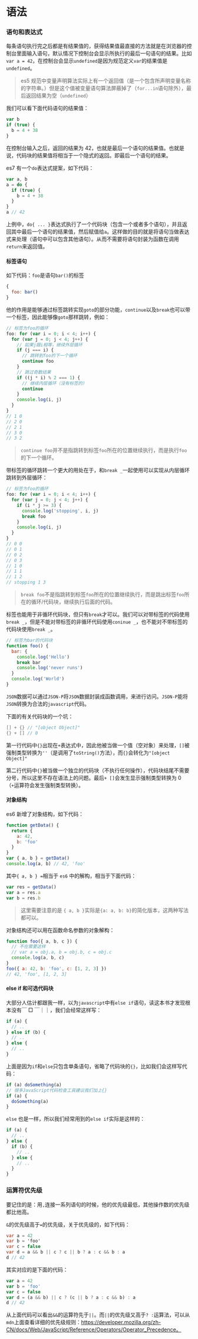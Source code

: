 # 语法

### 语句和表达式

每条语句执行完之后都是有结果值的，获得结果值最直接的方法就是在浏览器的控制台里面输入语句，默认情况下控制台会显示所执行的最后一句语句的结果。比如`var a = 42`，在控制台会显示`undefined`是因为规范定义`var`的结果值是`undefined`。

> es5 规范中变量声明算法实际上有一个返回值（是一个包含所声明变量名称的字符串。）但是这个值被变量语句算法屏蔽掉了（`for...in`语句除外），最后返回结果为空（`undefined`）

我们可以看下面代码语句的结果值：

```js
var b
if (true) {
  b = 4 + 38
}
```

在控制台输入之后，返回的结果为 42，也就是最后一个语句的结果值。也就是说，代码块的结果值将相当于一个隐式的返回。即最后一个语句的结果。

es7 有一个`do`表达式提案，如下代码：

```js
var a, b
a = do {
  if (true) {
    b = 4 + 38
  }
}
a // 42
```

上例中，`do{ ... }`表达式执行了一个代码块（包含一个或者多个语句），并且返回其中最后一个语句的结果值，然后赋值给`a`。这样做的目的就是将语句当做表达式来处理（语句中可以包含其他语句）。从而不需要将语句封装为函数在调用`return`来返回值。

#### 标签语句

如下代码：`foo`是语句`bar()`的标签

```js
{
  foo: bar()
}
```

他的作用是能够通过标签跳转实现`goto`的部分功能，`continue`以及`break`也可以带一个标签，因此能够像`goto`那样跳转，例如：

```js
// 标签为foo的循环
foo: for (var i = 0; i < 4; i++) {
  for (var j = 0; j < 4; j++) {
    // 如果j跟i相等，继续外层循环
    if (j === i) {
      // 跳转到foo的下一个循环
      continue foo
    }
    // 跳过奇数结果
    if ((j * i) % 2 === 1) {
      // 继续内层循环（没有标签的）
      continue
    }
    console.log(i, j)
  }
}
// 1 0
// 2 0
// 2 1
// 3 0
// 3 2
```

> `continue foo`并不是指跳转到标签`foo`所在的位置继续执行，而是执行`foo`的下一个循环。

带标签的循环跳转一个更大的用处在于，和`break _`一起使用可以实现从内层循环跳转到外层循环：

```js
// 标签为foo的循环
foo: for (var i = 0; i < 4; i++) {
  for (var j = 0; j < 4; j++) {
    if (i * j >= 3) {
      console.log('stopping', i, j)
      break foo
    }
    console.log(i, j)
  }
}
// 0 0
// 0 1
// 0 2
// 0 3
// 1 0
// 1 1
// 1 2
// stopping 1 3
```

> `break foo`不是指跳转到标签`foo`所在的位置继续执行，而是跳出标签`foo`所在的循环/代码块，继续执行后面的代码。

标签也能用于非循环代码块，但只有`break`才可以。我们可以对带标签的代码使用`break _`，但是不能对带标签的非循环代码使用`coninue _`，也不能对不带标签的代码块使用`break _`。

```js
// 标签为bar的代码块
function foo() {
  bar: {
    console.log('Hello')
    break bar
    console.log('never runs')
  }
  console.log('World')
}
```

`JSON`数据可以通过`JSON-P`将`JSON`数据封装成函数调用，来进行访问。`JSON-P`能将`JSON`转换为合法的`javascript`代码。

下面的有关代码块的一个坑：

```C#
[] + {} // "[object Object]"
{} + [] // 0
```

第一行代码中`{}`出现在`+`表达式中，因此他被当做一个值（空对象）来处理，`[]`被强制类型转换为`''`（是调用了`toString()`方法），而`{}`会转化为`"[object Object]"`

第二行代码中`{}`被当做一个独立的代码块（不执行任何操作），代码块结尾不需要分号，所以这里不存在语法上的问题。最后`+ []`会发生显示强制类型转换为 0（`+`运算符会发生强制类型转换）。

#### 对象结构

es6 新增了对象结构，如下代码：

```js
function getData() {
  return {
    a: 42,
    b: 'foo'
  }
}
var { a, b } = getData()
console.log(a, b) // 42, 'foo'
```

其中`{ a, b } =`相当于 `es6` 中的解构，相当于下面代码：

```js
var res = getData()
var a = res.a
var b = res.b
```

> 这里需要注意的是 `{ a, b }`实际是`{a: a, b: b}`的简化版本，这两种写法都可以。

对象结构还可以用在函数命名参数的对象解构：

```js
function foo({ a, b, c }) {
  // 不在需要这样
  // var a = obj.a, b = obj.b, c = obj.c
  console.log(a, b, c)
}
foo({ a: 42, b: 'foo', c: [1, 2, 3] })
// 42, 'foo', [1, 2, 3]
```

#### else if 和可选代码块

大部分人估计都跟我一样，以为`javascript`中有`else if`语句，读这本书才发现根本没有￣ □ ￣｜｜，我们会经常这样写：

```js
if (a) {
  // ..
} else if (b) {
  // ..
} else {
  // ..
}
```

上面是因为`if`和`else`只包含单条语句，省略了代码块的`{}`，比如我们会这样写代码：

```js
if (a) doSomething(a)
// 很多JavaScript代码检查工具建议我们加上{}
if (a) {
  doSomething(a)
}
```

`else` 也是一样，所以我们经常用到的`else if`实际是这样的：

```js
if (a) {
  // ..
} else {
  if (b) {
    // ..
  } else {
    // ..
  }
}
```

### 运算符优先级

要记住的是：用`,`连接一系列语句的时候，他的优先级最低，其他操作数的优先级都比他高。

`&`的优先级高于`=`的优先级，关于优先级的，如下代码：

```C#
var a = 42
var b = 'foo'
var c = false
var d = a && b || c ? c || b ? a : c && b : a
d // 42
```

其实对应的是下面的代码：

```js
var a = 42
var b = 'foo'
var c = false
var d = (a && b) || c ? (c || b ? a : c && b) : a
d // 42
```

从上面代码可以看出`&&`的运算符先于`||`。而`||`的优先级又高于`? :`运算法，可以从`mdn`上面查看详细的优先级规则：https://developer.mozilla.org/zh-CN/docs/Web/JavaScript/Reference/Operators/Operator_Precedence。
